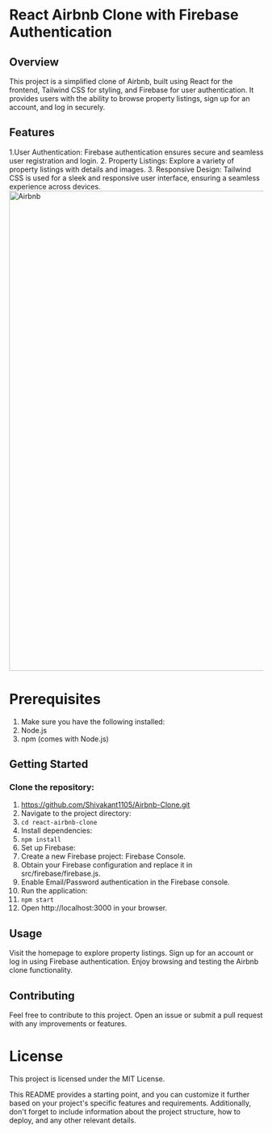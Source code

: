 # React Airbnb Clone with Firebase Authentication
## Overview
This project is a simplified clone of Airbnb, built using React for the frontend, Tailwind CSS for styling, and Firebase for user authentication. It provides users with the ability to browse property listings, sign up for an account, and log in securely.

## Features

1.User Authentication: Firebase authentication ensures secure and seamless user registration and login.
2. Property Listings: Explore a variety of property listings with details and images.
3. Responsive Design: Tailwind CSS is used for a sleek and responsive user interface, ensuring a seamless experience across devices.
<img width="949" alt="Airbnb" src="https://github.com/Shivakant1105/Airbnb-Clone/assets/71607627/dbad8a2c-d239-4495-ab58-8af19d6154c8">

# Prerequisites

1. Make sure you have the following installed:
2. Node.js
3. npm (comes with Node.js)

## Getting Started
### Clone the repository:

1. https://github.com/Shivakant1105/Airbnb-Clone.git
2. Navigate to the project directory:
3. `cd react-airbnb-clone`
4. Install dependencies:
5. `npm install`
6. Set up Firebase:
7. Create a new Firebase project: Firebase Console.
8. Obtain your Firebase configuration and replace it in src/firebase/firebase.js.
9. Enable Email/Password authentication in the Firebase console.
10. Run the application:
11. `npm start`
12. Open http://localhost:3000 in your browser.

## Usage

Visit the homepage to explore property listings.
Sign up for an account or log in using Firebase authentication.
Enjoy browsing and testing the Airbnb clone functionality.

## Contributing

Feel free to contribute to this project. Open an issue or submit a pull request with any improvements or features.

# License
This project is licensed under the MIT License.

This README provides a starting point, and you can customize it further based on your project's specific features and requirements. Additionally, don't forget to include information about the project structure, how to deploy, and any other relevant details.
